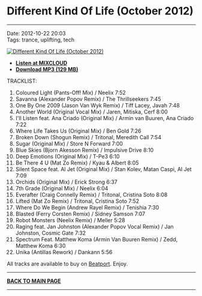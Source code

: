 # Different Kind Of Life (October 2012)

----

Date: 2012-10-22 20:03  
Tags: trance, uplifting, tech  

[![Different Kind Of Life (October 2012)](https://drive.google.com/uc?export=download&id=0B1aIvu0NI6o4T19aSS1oWGllQ1E)](https://drive.google.com/uc?export=download&id=0B_4_ynm06YZIX3hNcEZnYm00N2M)

* [**Listen at MIXCLOUD**](http://www.mixcloud.com/progressiveawake/progressive-awake-different-kind-of-life-october-2012/)  
* [**Download MP3 (129 MB)**](https://1drv.ms/u/s!Alo3H0XlzdZxgRAbK4bX36Oew9Me?e=5bVelK)  

TRACKLIST:  

1. Coloured Light (Pants-Off! Mix) / Neelix 7:52
2. Savanna (Alexander Popov Remix) / The Thrillseekers 7:45
3. One By One 2009 (Jason Van Wyk Remix) / Tiff Lacey, Javah 7:48
4. Another World (Original Vocal Mix) / Jaren, Mitiska, Cerf 8:00
5. I'll Listen feat. Ana Criado (Original Mix) / Armin van Buuren, Ana Criado 7:22
6. Where Life Takes Us (Original Mix) / Ben Gold 7:26
7. Broken Down (Shogun Remix) / Tritonal, Meredith Call 7:54
8. Sugar (Original Mix) / Store N Forward 7:00
9. Blue Skies (Bjorn Akesson Remix) / Impulsive Drive 8:10
10. Deep Emotions (Original Mix) / T-Pe3 6:10
11. Be There 4 U (Mat Zo Remix) / Kyau &amp; Albert 8:05
12. Silent Space feat. Al Jet (Original Mix) / Stan Kolev, Matan Caspi, Al Jet 7:09
13. Orchids (Original Mix) / Erick Strong 6:37
14. 7th Grade (Original Mix) / Neelix 6:04
15. Everafter (Craig Connelly Remix) / Tritonal, Cristina Soto 8:08
16. Lifted (Mat Zo Remix) / Tritonal, Cristina Soto 7:52
17. Where Do We Begin (Andrew Rayel Remix) / Tenishia 7:30
18. Blasted (Ferry Corsten Remix) / Sidney Samson 7:07
19. Robot Monsters (Neelix Remix) / Meller 5:28
20. Raging feat. Jan Johnston (Alexander Popov Vocal Remix) / Jan Johnston, Cosmic Gate 7:32
21. Spectrum Feat. Matthew Koma (Armin Van Buuren Remix) / Zedd, Matthew Koma 6:30
22. Unika (Antillas Rework) / Dankann 5:56

All tracks are available to buy on <a href="http://beatport.com/">Beatport</a>.
Enjoy.


----

[**BACK TO MAIN PAGE**](./README.md)

---- 
